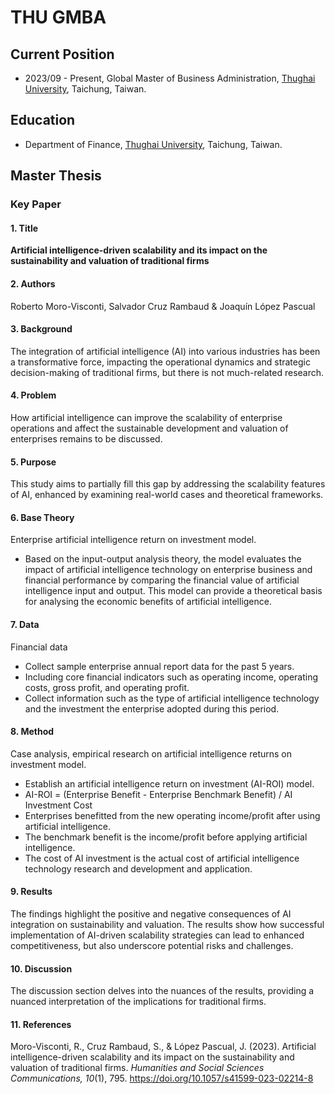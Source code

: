 # THU GMBA
## Current Position
* 2023/09 - Present, Global Master of Business Administration, [Thughai University](https://www.thu.edu.tw), Taichung, Taiwan.

## Education
* Department of Finance, [Thughai University](https://www.thu.edu.tw), Taichung, Taiwan.

## Master Thesis

### Key Paper

#### 1. Title
**Artificial intelligence-driven scalability and its impact on the sustainability and valuation of traditional firms** 

#### 2. Authors
Roberto Moro-Visconti, Salvador Cruz Rambaud & Joaquín López Pascual

#### 3. Background
The integration of artificial intelligence (AI) into various industries has been a transformative force, impacting the operational dynamics and strategic decision-making of traditional firms, but there is not much-related research.

#### 4. Problem
How artificial intelligence can improve the scalability of enterprise operations and affect the sustainable development and valuation of enterprises remains to be discussed.

#### 5. Purpose
This study aims to partially fill this gap by addressing the scalability features of AI, enhanced by examining real-world cases and theoretical frameworks.

#### 6. Base Theory
Enterprise artificial intelligence return on investment model.
  * Based on the input-output analysis theory, the model evaluates the impact of artificial intelligence technology on enterprise business and financial performance by comparing the financial value of artificial intelligence input and output. This model can provide a theoretical basis for analysing the economic benefits of artificial intelligence.

#### 7. Data
Financial data
  * Collect sample enterprise annual report data for the past 5 years.
  * Including core financial indicators such as operating income, operating costs, gross profit, and operating profit.
  * Collect information such as the type of artificial intelligence technology and the investment the enterprise adopted during this period.

#### 8. Method
Case analysis, empirical research on artificial intelligence returns on investment model.
  * Establish an artificial intelligence return on investment (AI-ROI) model.
  * AI-ROI = (Enterprise Benefit - Enterprise Benchmark Benefit) / AI Investment Cost
  * Enterprises benefitted from the new operating income/profit after using artificial intelligence.
  * The benchmark benefit is the income/profit before applying artificial intelligence.
  * The cost of AI investment is the actual cost of artificial intelligence technology research and development and application.

#### 9. Results
The findings highlight the positive and negative consequences of AI integration on sustainability and valuation. The results show how successful implementation of AI-driven scalability strategies can lead to enhanced competitiveness, but also underscore potential risks and challenges.

#### 10. Discussion
The discussion section delves into the nuances of the results, providing a nuanced interpretation of the implications for traditional firms.

#### 11. References
Moro-Visconti, R., Cruz Rambaud, S., & López Pascual, J. (2023). Artificial intelligence-driven scalability and its impact on the sustainability and valuation of traditional firms. *Humanities and Social Sciences Communications, 10*(1), 795. https://doi.org/10.1057/s41599-023-02214-8
